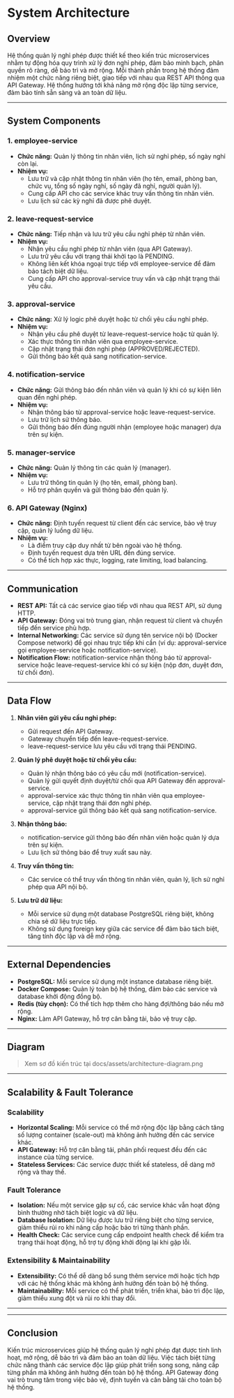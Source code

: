 # System Architecture

## Overview

Hệ thống quản lý nghỉ phép được thiết kế theo kiến trúc microservices nhằm tự động hóa quy trình xử lý đơn nghỉ phép, đảm bảo minh bạch, phân quyền rõ ràng, dễ bảo trì và mở rộng. Mỗi thành phần trong hệ thống đảm nhiệm một chức năng riêng biệt, giao tiếp với nhau qua REST API thông qua API Gateway. Hệ thống hướng tới khả năng mở rộng độc lập từng service, đảm bảo tính sẵn sàng và an toàn dữ liệu.

---

## System Components

### 1. **employee-service**
- **Chức năng:** Quản lý thông tin nhân viên, lịch sử nghỉ phép, số ngày nghỉ còn lại.
- **Nhiệm vụ:**  
  - Lưu trữ và cập nhật thông tin nhân viên (họ tên, email, phòng ban, chức vụ, tổng số ngày nghỉ, số ngày đã nghỉ, người quản lý).
  - Cung cấp API cho các service khác truy vấn thông tin nhân viên.
  - Lưu lịch sử các kỳ nghỉ đã được phê duyệt.

### 2. **leave-request-service**
- **Chức năng:** Tiếp nhận và lưu trữ yêu cầu nghỉ phép từ nhân viên.
- **Nhiệm vụ:**  
  - Nhận yêu cầu nghỉ phép từ nhân viên (qua API Gateway).
  - Lưu trữ yêu cầu với trạng thái khởi tạo là PENDING.
  - Không liên kết khóa ngoại trực tiếp với employee-service để đảm bảo tách biệt dữ liệu.
  - Cung cấp API cho approval-service truy vấn và cập nhật trạng thái yêu cầu.

### 3. **approval-service**
- **Chức năng:** Xử lý logic phê duyệt hoặc từ chối yêu cầu nghỉ phép.
- **Nhiệm vụ:**  
  - Nhận yêu cầu phê duyệt từ leave-request-service hoặc từ quản lý.
  - Xác thực thông tin nhân viên qua employee-service.
  - Cập nhật trạng thái đơn nghỉ phép (APPROVED/REJECTED).
  - Gửi thông báo kết quả sang notification-service.

### 4. **notification-service**
- **Chức năng:** Gửi thông báo đến nhân viên và quản lý khi có sự kiện liên quan đến nghỉ phép.
- **Nhiệm vụ:**  
  - Nhận thông báo từ approval-service hoặc leave-request-service.
  - Lưu trữ lịch sử thông báo.
  - Gửi thông báo đến đúng người nhận (employee hoặc manager) dựa trên sự kiện.

### 5. **manager-service**
- **Chức năng:** Quản lý thông tin các quản lý (manager).
- **Nhiệm vụ:**  
  - Lưu trữ thông tin quản lý (họ tên, email, phòng ban).
  - Hỗ trợ phân quyền và gửi thông báo đến quản lý.

### 6. **API Gateway (Nginx)**
- **Chức năng:** Định tuyến request từ client đến các service, bảo vệ truy cập, quản lý luồng dữ liệu.
- **Nhiệm vụ:**  
  - Là điểm truy cập duy nhất từ bên ngoài vào hệ thống.
  - Định tuyến request dựa trên URL đến đúng service.
  - Có thể tích hợp xác thực, logging, rate limiting, load balancing.

---

## Communication

- **REST API:** Tất cả các service giao tiếp với nhau qua REST API, sử dụng HTTP.
- **API Gateway:** Đóng vai trò trung gian, nhận request từ client và chuyển tiếp đến service phù hợp.
- **Internal Networking:** Các service sử dụng tên service nội bộ (Docker Compose network) để gọi nhau trực tiếp khi cần (ví dụ: approval-service gọi employee-service hoặc notification-service).
- **Notification Flow:** notification-service nhận thông báo từ approval-service hoặc leave-request-service khi có sự kiện (nộp đơn, duyệt đơn, từ chối đơn).

---

## Data Flow

1. **Nhân viên gửi yêu cầu nghỉ phép:**  
   - Gửi request đến API Gateway.
   - Gateway chuyển tiếp đến leave-request-service.
   - leave-request-service lưu yêu cầu với trạng thái PENDING.

2. **Quản lý phê duyệt hoặc từ chối yêu cầu:**  
   - Quản lý nhận thông báo có yêu cầu mới (notification-service).
   - Quản lý gửi quyết định duyệt/từ chối qua API Gateway đến approval-service.
   - approval-service xác thực thông tin nhân viên qua employee-service, cập nhật trạng thái đơn nghỉ phép.
   - approval-service gửi thông báo kết quả sang notification-service.

3. **Nhận thông báo:**  
   - notification-service gửi thông báo đến nhân viên hoặc quản lý dựa trên sự kiện.
   - Lưu lịch sử thông báo để truy xuất sau này.

4. **Truy vấn thông tin:**  
   - Các service có thể truy vấn thông tin nhân viên, quản lý, lịch sử nghỉ phép qua API nội bộ.

5. **Lưu trữ dữ liệu:**  
   - Mỗi service sử dụng một database PostgreSQL riêng biệt, không chia sẻ dữ liệu trực tiếp.
   - Không sử dụng foreign key giữa các service để đảm bảo tách biệt, tăng tính độc lập và dễ mở rộng.

---

## External Dependencies

- **PostgreSQL:** Mỗi service sử dụng một instance database riêng biệt.
- **Docker Compose:** Quản lý toàn bộ hệ thống, đảm bảo các service và database khởi động đồng bộ.
- **Redis (tùy chọn):** Có thể tích hợp thêm cho hàng đợi/thông báo nếu mở rộng.
- **Nginx:** Làm API Gateway, hỗ trợ cân bằng tải, bảo vệ truy cập.

---

## Diagram


> Xem sơ đồ kiến trúc tại docs/assets/architecture-diagram.png


---

## Scalability & Fault Tolerance

### Scalability
- **Horizontal Scaling:** Mỗi service có thể mở rộng độc lập bằng cách tăng số lượng container (scale-out) mà không ảnh hưởng đến các service khác.
- **API Gateway:** Hỗ trợ cân bằng tải, phân phối request đều đến các instance của từng service.
- **Stateless Services:** Các service được thiết kế stateless, dễ dàng mở rộng và thay thế.

### Fault Tolerance
- **Isolation:** Nếu một service gặp sự cố, các service khác vẫn hoạt động bình thường nhờ tách biệt logic và dữ liệu.
- **Database Isolation:** Dữ liệu được lưu trữ riêng biệt cho từng service, giảm thiểu rủi ro khi nâng cấp hoặc bảo trì từng thành phần.
- **Health Check:** Các service cung cấp endpoint health check để kiểm tra trạng thái hoạt động, hỗ trợ tự động khởi động lại khi gặp lỗi.

### Extensibility & Maintainability
- **Extensibility:** Có thể dễ dàng bổ sung thêm service mới hoặc tích hợp với các hệ thống khác mà không ảnh hưởng đến toàn bộ hệ thống.
- **Maintainability:** Mỗi service có thể phát triển, triển khai, bảo trì độc lập, giảm thiểu xung đột và rủi ro khi thay đổi.

---


---

## Conclusion

Kiến trúc microservices giúp hệ thống quản lý nghỉ phép đạt được tính linh hoạt, mở rộng, dễ bảo trì và đảm bảo an toàn dữ liệu. Việc tách biệt từng chức năng thành các service độc lập giúp phát triển song song, nâng cấp từng phần mà không ảnh hưởng đến toàn bộ hệ thống. API Gateway đóng vai trò trung tâm trong việc bảo vệ, định tuyến và cân bằng tải cho toàn bộ hệ thống.
